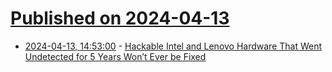 # [Published on 2024-04-13](index.md)

* [2024-04-13, 14:53:00](https://soylentnews.org/article.pl?sid=24/04/12/1818235&from=rss) - [Hackable Intel and Lenovo Hardware That Went Undetected for 5 Years Won’t Ever be Fixed](https://soylentnews.org/article.pl?sid=24/04/12/1818235&from=rss)
